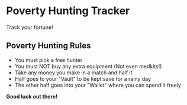 # Poverty Hunting Tracker
Track your fortune!

## Poverty Hunting Rules
- You must pick a free hunter
- You must NOT buy any extra equipment (Not even medkits!)
- Take any money you make in a match and half it
- Half goes to your "Vault" to be kept save for a rainy day
- The other half goes into your "Wallet" where you can spend it freely  

**Good luck out there!**
